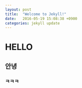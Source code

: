 ```yaml
---
layout: post
title:  "Welcome to Jekyll!"
date:   2016-05-19 15:08:38 +0900
categories: jekyll update
---
```

# HELLO
## 안녕
### ㅋㅋㅋ


[jekyll-docs]: http://jekyllrb.com/docs/home
[jekyll-gh]:   https://github.com/jekyll/jekyll
[jekyll-talk]: https://talk.jekyllrb.com/
